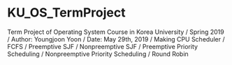# KU_OS_TermProject
Term Project of Operating System Course in Korea University
/ Spring 2019
/ Author: Youngjoon Yoon
/ Date: May 29th, 2019
/ Making CPU Scheduler
/ FCFS
/ Preemptive SJF
/ Nonpreemptive SJF
/ Preemptive Priority Scheduling
/ Nonpreemptive Priority Scheduling
/ Round Robin
